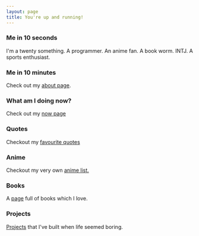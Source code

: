 ```yaml
---
layout: page
title: You're up and running!
---
```


### Me in 10 seconds
I'm a twenty something. A programmer. An anime fan. A book worm. INTJ. A sports enthusiast.

### Me in 10 minutes
Check out my <a href='/about/'>about page</a>.

### What am I doing now?
Check out my <a href="/now/">now page</a>

### Quotes
Checkout my <a href="/quotes/">favourite quotes</a>

### Anime
Checkout my very own <a href="/anime">anime list.</a>

### Books
A <a href="/books/">page</a> full of books which I love.

### Projects
<a href="/projects/">Projects</a> that I've built when life seemed boring.
